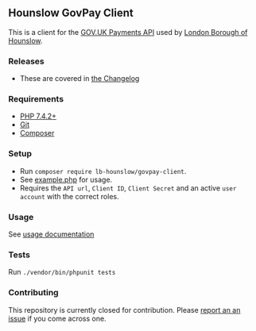 ## Hounslow GovPay Client

This is a client for the [GOV.UK Payments API](https://www.payments.service.gov.uk) used by [London Borough of Hounslow](https://www.hounslow.gov.uk).

### Releases

- These are covered in [the Changelog](docs/CHANGELOG.md)

### Requirements

- [PHP 7.4.2+](https://www.php.net/downloads.php)
- [Git](https://git-scm.com/downloads)
- [Composer](https://getcomposer.org)

### Setup

- Run `composer require lb-hounslow/govpay-client`.
- See [example.php](example.php) for usage.
- Requires the `API url`, `Client ID`, `Client Secret` and an active `user account` with the correct roles.

### Usage

See [usage documentation](docs/USAGE.md)

### Tests

Run `./vendor/bin/phpunit tests`

### Contributing

This repository is currently closed for contribution. Please [report an an issue](https://github.com/LBHounslow/govpay-client/issues) if you come across one.
